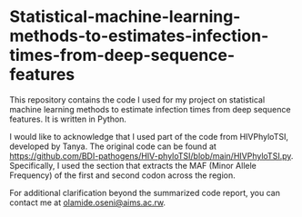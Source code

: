 # Statistical-machine-learning-methods-to-estimates-infection-times-from-deep-sequence-features
This repository contains the code I used for my project on statistical machine learning methods to estimate infection times from deep sequence features. It is written in Python.


I would like to acknowledge that I used part of the code from HIVPhyloTSI, developed by Tanya. The original code can be found at https://github.com/BDI-pathogens/HIV-phyloTSI/blob/main/HIVPhyloTSI.py. Specifically, I used the section that extracts the MAF (Minor Allele Frequency) of the first and second codon across the region.


For additional clarification beyond the summarized code report, you can contact me at olamide.oseni@aims.ac.rw.

